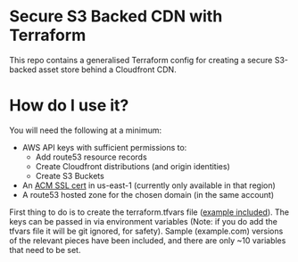 Secure S3 Backed CDN with Terraform
===================================
This repo contains a generalised Terraform config for creating a secure S3-backed asset store behind a Cloudfront CDN.

How do I use it?
================
You will need the following at a minimum:

* AWS API keys with sufficient permissions to:
  * Add route53 resource records
  * Create Cloudfront distributions (and origin identities)
  * Create S3 Buckets
* An [ACM SSL cert](https://aws.amazon.com/certificate-manager/) in us-east-1 (currently only available in that region)
* A route53 hosted zone for the chosen domain (in the same account)

First thing to do is to create the terraform.tfvars file ([example included]()). The keys can be passed in via environment variables (Note: if you do add the tfvars file it will be git ignored, for safety). Sample (example.com) versions of the relevant pieces have been included, and there are only ~10 variables that need to be set.

